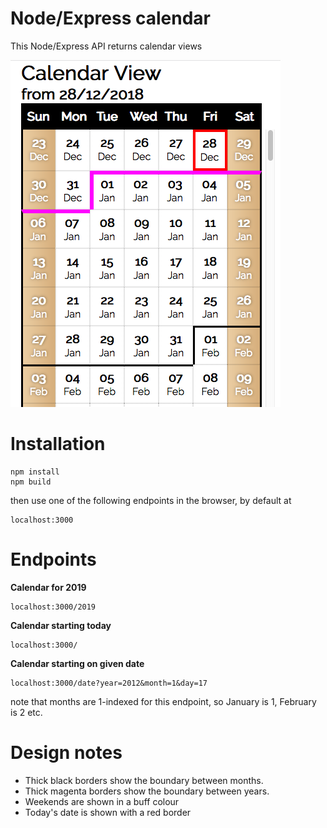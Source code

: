 Node/Express calendar
=====================

This Node/Express API returns calendar views

![Example screenshot](./images/screenshot.png)

Installation
============

```
npm install
npm build
```

then use one of the following endpoints in the browser, by default at

```
localhost:3000
```

Endpoints
=========

**Calendar for 2019**

```
localhost:3000/2019
```

**Calendar starting today**

```
localhost:3000/
```

**Calendar starting on given date**

```
localhost:3000/date?year=2012&month=1&day=17
```

note that months are 1-indexed for this endpoint, so January is 1, February is 2 etc.

Design notes
============
- Thick black borders show the boundary between months.
- Thick magenta borders show the boundary between years.
- Weekends are shown in a buff colour
- Today's date is shown with a red border
